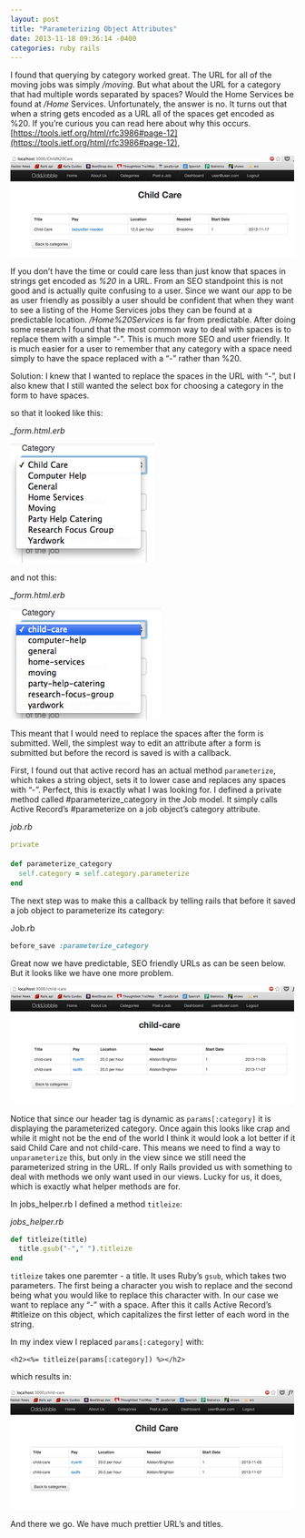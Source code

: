 ```yaml
---
layout: post
title: "Parameterizing Object Attributes"
date: 2013-11-18 09:36:14 -0400
categories: ruby rails
---
```


I found that querying by category worked great.  The URL for all of the moving
jobs was simply */moving*.  But what about the URL for a category that had
multiple words separated by spaces?  Would the Home Services be found at */Home*
Services.  Unfortunately, the answer is no.  It turns out that when a string
gets encoded as a URL all of the spaces get encoded as %20.  If you’re curious
you can read here about why this occurs.
[https://tools.ietf.org/html/rfc3986#page-12](https://tools.ietf.org/html/rfc3986#page-12),

![param query main](/assets/param-query-main.png)

If you don’t have the time or could care less than just know that spaces in
strings get encoded as *%20* in a URL.  From an SEO standpoint this is not good
and is actually quite confusing to a user.  Since we want our app to be as user
friendly as possibly a user should be confident that when they want to see a
listing of the Home Services jobs they can be found at a predictable location.
*/Home%20Services* is far from predictable.  After doing some research I found
that the most common way to deal with spaces is to replace them with a simple
“-”.  This is much more SEO and user friendly.  It is much easier for a user to
remember that any category with a space need simply to have the space replaced
with a “-” rather than %20.

Solution: I knew that I wanted to replace the spaces in the URL with “-”, but I
also knew that I still wanted the select box for choosing a category in the
form to have spaces.

so that it looked like this:

*_form.html.erb*

![good form](/assets/form-good.png)

and not this:

*_form.html.erb*

![bad form](/assets/form-bad.png)

This meant that I would need to replace the spaces after the form is submitted.
Well, the simplest way to edit an attribute after a form is submitted but
before the record is saved is with a callback.

First, I found out that active record has an actual method `parameterize`, which
takes a string object, sets it to lower case and replaces any spaces with “-”.
Perfect, this is exactly what I was looking for.  I defined a private method
called #parameterize_category in the Job model.  It simply calls Active
Record’s #parameterize on a job object’s category attribute.

*job.rb*

```ruby
private

def parameterize_category
  self.category = self.category.parameterize
end
```

The next step was to make this a callback by telling rails that before it saved
a job object to parameterize its category:

Job.rb

```ruby
before_save :parameterize_category
```

Great now we have predictable, SEO friendly URLs as can be seen below.  But it
looks like we have one more problem.

![param title bad](/assets/param-title-bad.png)

Notice that since our header tag is dynamic as `params[:category]` it is
displaying the parameterized category.  Once again this looks like crap and
while it might not be the end of the world I think it would look a lot better
if it said Child Care and not child-care.  This means we need to find a way to
`unparameterize` this, but only in the view since we still need the parameterized
string in the URL.  If only Rails provided us with something to deal with
methods we only want used in our views.  Lucky for us, it does, which is
exactly what helper methods are for.

In jobs_helper.rb I defined a method `titleize`:

*jobs_helper.rb*

```ruby
def titleize(title)
  title.gsub("-"," ").titleize
end
```

`titleize` takes one paremter - a title.  It uses Ruby’s `gsub`, which takes two
parameters. The first being a character you wish to replace and the second
being what you would like to replace this character with.  In our case we want
to replace any “-” with a space.  After this it calls Active Record’s #titleize
on this object, which capitalizes the first letter of each word in the string.

In my index view I replaced `params[:category]` with:

```erb
<h2><%= titleize(params[:category]) %></h2>
```

which results in:

![param title good](/assets/param-title-good.png)

And there we go.  We have much prettier URL’s and titles.


